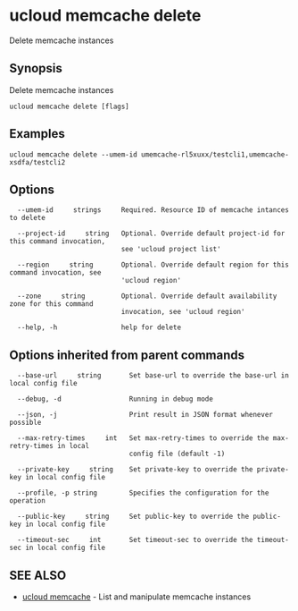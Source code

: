 # ucloud memcache delete

Delete memcache instances

## Synopsis

Delete memcache instances

```
ucloud memcache delete [flags]
```

## Examples

```
ucloud memcache delete --umem-id umemcache-rl5xuxx/testcli1,umemcache-xsdfa/testcli2
```

## Options

```
  --umem-id     strings     Required. Resource ID of memcache intances to delete 

  --project-id     string   Optional. Override default project-id for this command invocation,
                            see 'ucloud project list' 

  --region     string       Optional. Override default region for this command invocation, see
                            'ucloud region' 

  --zone     string         Optional. Override default availability zone for this command
                            invocation, see 'ucloud region' 

  --help, -h                help for delete 

```

## Options inherited from parent commands

```
  --base-url     string       Set base-url to override the base-url in local config file 

  --debug, -d                 Running in debug mode 

  --json, -j                  Print result in JSON format whenever possible 

  --max-retry-times     int   Set max-retry-times to override the max-retry-times in local
                              config file (default -1) 

  --private-key     string    Set private-key to override the private-key in local config file 

  --profile, -p string        Specifies the configuration for the operation 

  --public-key     string     Set public-key to override the public-key in local config file 

  --timeout-sec     int       Set timeout-sec to override the timeout-sec in local config file 

```

## SEE ALSO

* [ucloud memcache](cli/cmd/ucloud/memcache)	 - List and manipulate memcache instances

